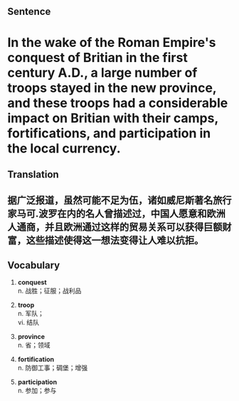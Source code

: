 ## Sentence

<h1>In the wake of the Roman Empire's conquest of Britian in the first century A.D., a large number of troops stayed in the new province, and these troops had a considerable impact on Britian with their camps, fortifications, and participation in the local currency.</h1>

## Translation

<h2>据广泛报道，虽然可能不足为伍，诸如威尼斯著名旅行家马可.波罗在内的名人曾描述过，中国人愿意和欧洲人通商，并且欧洲通过这样的贸易关系可以获得巨额财富，这些描述使得这一想法变得让人难以抗拒。</h2>

## Vocabulary   

1. **conquest**      
n. 战胜；征服；战利品      

2. **troop**     
n. 军队；      
vi. 结队        

3. **province**       
n. 省；领域         

4. **fortification**        
n. 防御工事；碉堡；增强         

5. **participation**        
n. 参加；参与        

